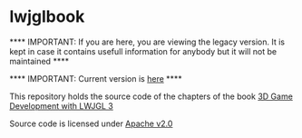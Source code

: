 # lwjglbook


**** IMPORTANT: If you are here, you are viewing the legacy version. It is kept in case it contains usefull information for anybody but it will not be maintained ****

**** IMPORTANT: Current version is [here](https://github.com/lwjglgamedev/lwjglbook) ****

This repository holds the source code of the chapters of the book [3D Game Development with LWJGL 3](https://ahbejarano.gitbook.io/lwjglgamedev/)

Source code is licensed under [Apache v2.0](https://www.apache.org/licenses/LICENSE-2.0 "Apache v2.0")
